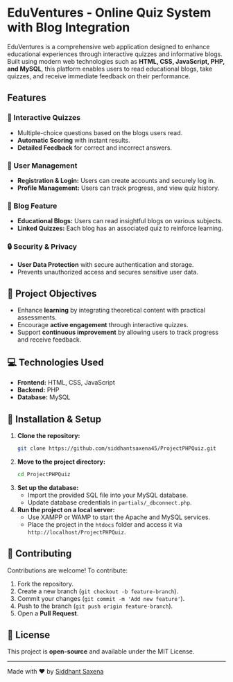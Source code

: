 # EduVentures - Online Quiz System with Blog Integration

EduVentures is a comprehensive web application designed to enhance educational experiences through interactive quizzes and informative blogs. Built using modern web technologies such as **HTML, CSS, JavaScript, PHP, and MySQL**, this platform enables users to read educational blogs, take quizzes, and receive immediate feedback on their performance.

## Features

### 🎯 Interactive Quizzes
- Multiple-choice questions based on the blogs users read.
- **Automatic Scoring** with instant results.
- **Detailed Feedback** for correct and incorrect answers.

### 👤 User Management
- **Registration & Login:** Users can create accounts and securely log in.
- **Profile Management:** Users can track progress, and view quiz history.

### 📝 Blog Feature
- **Educational Blogs:** Users can read insightful blogs on various subjects.
- **Linked Quizzes:** Each blog has an associated quiz to reinforce learning.

### 🔒 Security & Privacy
- **User Data Protection** with secure authentication and storage.
- Prevents unauthorized access and secures sensitive user data.

## 🚀 Project Objectives
- Enhance **learning** by integrating theoretical content with practical assessments.
- Encourage **active engagement** through interactive quizzes.
- Support **continuous improvement** by allowing users to track progress and receive feedback.

## 💻 Technologies Used
- **Frontend:** HTML, CSS, JavaScript
- **Backend:** PHP
- **Database:** MySQL

## 📂 Installation & Setup
1. **Clone the repository:**
   ```sh
   git clone https://github.com/siddhantsaxena45/ProjectPHPQuiz.git
   ```
2. **Move to the project directory:**
   ```sh
   cd ProjectPHPQuiz
   ```
3. **Set up the database:**
   - Import the provided SQL file into your MySQL database.
   - Update database credentials in `partials/_dbconnect.php`.
4. **Run the project on a local server:**
   - Use XAMPP or WAMP to start the Apache and MySQL services.
   - Place the project in the `htdocs` folder and access it via `http://localhost/ProjectPHPQuiz`.

## 🤝 Contributing
Contributions are welcome! To contribute:
1. Fork the repository.
2. Create a new branch (`git checkout -b feature-branch`).
3. Commit your changes (`git commit -m 'Add new feature'`).
4. Push to the branch (`git push origin feature-branch`).
5. Open a **Pull Request**.


## 📜 License
This project is **open-source** and available under the MIT License.

---
Made with ❤️ by [Siddhant Saxena](https://github.com/siddhantsaxena45)

